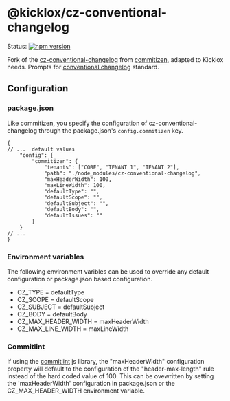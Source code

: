 # @kicklox/cz-conventional-changelog

Status:
[![npm version](https://img.shields.io/npm/v/@kicklox/cz-conventional-changelog.svg?style=flat-square)](https://www.npmjs.org/package/cz-conventional-changelog-kicklox)

Fork of the [cz-conventional-changelog](https://github.com/commitizen/cz-conventional-changelog) from [commitizen](https://github.com/commitizen/cz-cli), adapted to Kicklox needs.
Prompts for [conventional changelog](https://github.com/conventional-changelog/conventional-changelog) standard.
## Configuration

### package.json

Like commitizen, you specify the configuration of cz-conventional-changelog through the package.json's `config.commitizen` key.

```json5
{
// ...  default values
    "config": {
        "commitizen": {     
            "tenants": ["CORE", "TENANT 1", "TENANT 2"],
            "path": "./node_modules/cz-conventional-changelog",
            "maxHeaderWidth": 100,
            "maxLineWidth": 100,
            "defaultType": "",
            "defaultScope": "",        
            "defaultSubject": "",
            "defaultBody": "",
            "defaultIssues": ""
        }
    }
// ...    
}
``` 
### Environment variables

The following environment varibles can be used to override any default configuration or package.json based configuration.

* CZ_TYPE = defaultType 
* CZ_SCOPE = defaultScope
* CZ_SUBJECT = defaultSubject
* CZ_BODY = defaultBody
* CZ_MAX_HEADER_WIDTH = maxHeaderWidth
* CZ_MAX_LINE_WIDTH = maxLineWidth

### Commitlint

If using the [commitlint](https://github.com/conventional-changelog/commitlint) js library, the "maxHeaderWidth" configuration property will default to the configuration of the "header-max-length" rule instead of the hard coded value of 100.  This can be ovewritten by setting the 'maxHeaderWidth' configuration in package.json or the CZ_MAX_HEADER_WIDTH environment variable.

